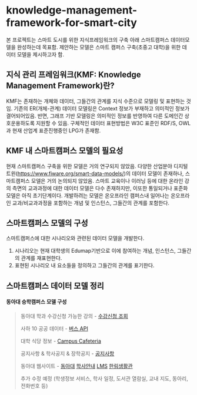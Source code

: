 # knowledge-management-framework-for-smart-city
본 프로젝트는 스마트 도시를 위한 지식프레임워크의 구축 아래 스마트캠퍼스 데이터모델을 완성하는데 목표함. 제안하는 모델은 스마트 캠퍼스 구축(초중고 대학)을 위한 데이터 모델을 제시하고자 함.

## 지식 관리 프레임워크(KMF: Knowledge Management Framework)란?
KMF는 존재하는 개체와 데이터, 그들간의 관계를 지식 수준으로 모델링 및 표현하는 것임. 기존의 ER(개체-관계) 데이터 모델링은 Context 정보가 부재하고 의미적인 정보가 결어되어있음. 반면, 그래프 기반 모델링은 의미적인 정보를 반영하여 다른 도메인간 상호운용하도록 지원할 수 있음. 구체적인 데이터 표현방법은 W3C 표준인 RDF/S, OWL과 현재 산업계 표준진행중인 LPG가 존재함.

## KMF 내 스마트캠퍼스 모델의 필요성
현재 스마트캠퍼스 구축을 위한 모델은 거의 연구되지 않았음. 다양한 산업분야 디지털 트윈(https://www.fiware.org/smart-data-models/)의 데이터 모델이 존재하나, 스마트캠퍼스 모델은 거의 논의되지 않았음. 스마트 교육이나 이러닝 등에 대한 온라인 강의 측면의 교과과정에 대한 데이터 모델은 다수 존재하지만, 이또한 통일되거나 표준화 모델은 아직 초기단계이다. 개발하려는 모델은 온오프라인 캠퍼스내 일어나는 온오프라인 교과/비교과과정을 포함하는 개념 및 인스턴스, 그들간의 관계를 포함한다. 

## 스마트캠퍼스 모델의 구성
스마트캠퍼스에 대한 시나리오와 관련된 데이터 모델을 개발한다. 
1. 시나리오는 현재 대학생의 Edumap기반으로 이에 참여하는 개념, 인스턴스, 그들간의 관계를 재표현한다.
2. 표현된 시나리오 내 요소들을 정의하고 그들간의 관계를 표기한다.


## 스마트캠퍼스 데이터 모델 정리
#### 동아대 승학캠퍼스 모델 구성
> 동아대 학과 수강신청 가능한 강의 - [수강신청 조회](http://sugang.donga.ac.kr/SUGANGLECTIME.aspx)
>
> 사하 10 공공 데이터 - [버스 API](https://www.data.go.kr/data/15092750/openapi.do)
>
> 대학 식당 정보 - [Campus Cafeteria](https://www.donga.ac.kr/gzSub_007005005.aspx)
>
> 공지사항 & 학사공지 & 장학공지 - [공지사항](http://www.donga.ac.kr/gzSub_007001.aspx)
>
> 동아대 웹사이트 - [동아대](https://www.donga.ac.kr/Default.aspx) [학사안내](http://intra.donga.ac.kr/) [LMS](https://eclass.donga.ac.kr/) [한림생활관](http://hanlim.donga.ac.kr/)
>
> 추가 수정 예정 (학생정보 서비스, 학사 일정, 도서관 열람실, 교내 지도, 동아리, 전화번호 등)

